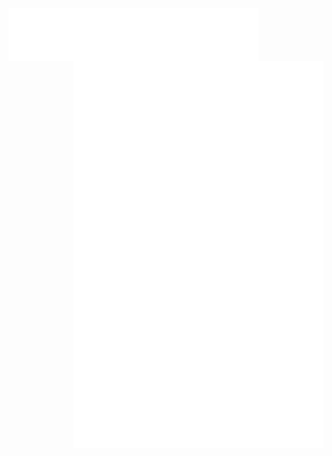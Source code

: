 <img alt="🦑" align="left" width="400px" src="https://github.com/withshubh/withshubh/blob/master/metrics.header.svg">

<img alt="🦑" align="right" width="400px" src="https://github.com/withshubh/withshubh/blob/master/metrics.plugin.followup.svg">


<img alt="🦑" align="right" width="400px" src="https://github.com/withshubh/withshubh/blob/master/metrics.additional.svg">
